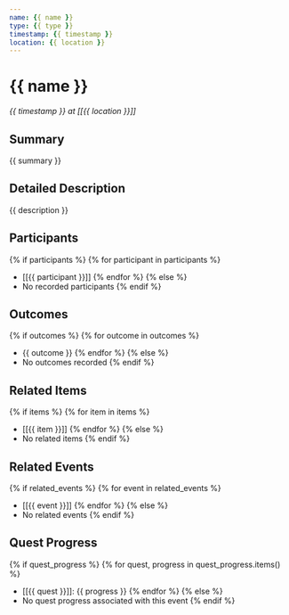 ```yaml
---
name: {{ name }}
type: {{ type }}
timestamp: {{ timestamp }}
location: {{ location }}
---
```


# {{ name }}

*{{ timestamp }} at [[{{ location }}]]*

## Summary
{{ summary }}

## Detailed Description
{{ description }}

## Participants
{% if participants %}
{% for participant in participants %}
- [[{{ participant }}]]
{% endfor %}
{% else %}
- No recorded participants
{% endif %}

## Outcomes
{% if outcomes %}
{% for outcome in outcomes %}
- {{ outcome }}
{% endfor %}
{% else %}
- No outcomes recorded
{% endif %}

## Related Items
{% if items %}
{% for item in items %}
- [[{{ item }}]]
{% endfor %}
{% else %}
- No related items
{% endif %}

## Related Events
{% if related_events %}
{% for event in related_events %}
- [[{{ event }}]]
{% endfor %}
{% else %}
- No related events
{% endif %}

## Quest Progress
{% if quest_progress %}
{% for quest, progress in quest_progress.items() %}
- [[{{ quest }}]]: {{ progress }}
{% endfor %}
{% else %}
- No quest progress associated with this event
{% endif %}